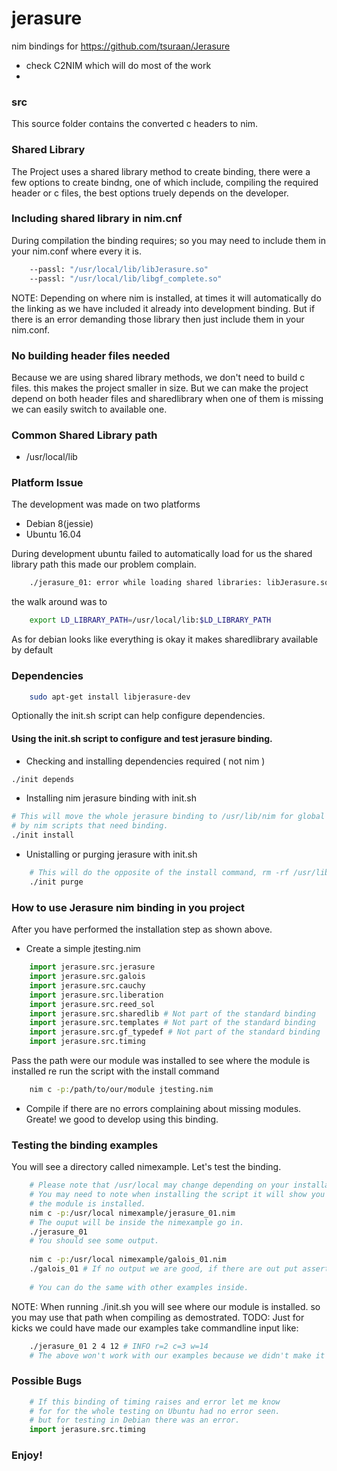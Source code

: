 # jerasure
nim bindings for https://github.com/tsuraan/Jerasure
- check C2NIM which will do most of the work
- 
### src ###
This source folder contains the converted c headers to nim.

### Shared Library ###
The Project uses a shared library method to create binding, there were a few options to
create bindng, one of which include, compiling the required header or c files, the best
options truely depends on the developer.

### Including shared library in nim.cnf ###
During compilation the binding requires; so you may need to include
them in your nim.conf where every it is.
```sh
    --passl: "/usr/local/lib/libJerasure.so"
    --passl: "/usr/local/lib/libgf_complete.so"
```
NOTE: Depending on where nim is installed, at times it will automatically do
the linking as we have included it already into development binding.
But if there is an error demanding those library then just include them in your
nim.conf.

### No building header files needed ###
Because we are using shared library methods, we don't need to build c files.
this makes the project smaller in size. But we can make the project depend on both
header files and sharedlibrary when one of them is missing we can easily switch to available one.

### Common Shared Library path ###
- /usr/local/lib

### Platform Issue ###
The development was made on two platforms
- Debian 8(jessie)
- Ubuntu 16.04

During development ubuntu failed to automatically load for us the shared library path
this made our problem complain.
```sh
    ./jerasure_01: error while loading shared libraries: libJerasure.so.2: cannot open shared object file: No such file or directory
```

the walk around was to
```sh
    export LD_LIBRARY_PATH=/usr/local/lib:$LD_LIBRARY_PATH
```

As for debian looks like everything is okay it makes sharedlibrary available by default

### Dependencies ###
```sh
    sudo apt-get install libjerasure-dev
```

Optionally the init.sh script can help configure dependencies.

#### Using the init.sh script to configure and test jerasure binding. ####
- Checking and installing dependencies required ( not nim )
```sh
./init depends
```

- Installing  nim jerasure binding with init.sh
```sh
# This will move the whole jerasure binding to /usr/lib/nim for global access.
# by nim scripts that need binding.
./init install 
```

- Unistalling or purging jerasure with init.sh
```sh
    # This will do the opposite of the install command, rm -rf /usr/lib/nim/jerasure
    ./init purge
```

### How to use Jerasure nim binding in you project ###
After you have performed the installation step as shown above.
- Create a simple jtesting.nim
```py
    import jerasure.src.jerasure
    import jerasure.src.galois
    import jerasure.src.cauchy
    import jerasure.src.liberation
    import jerasure.src.reed_sol
    import jerasure.src.sharedlib # Not part of the standard binding
    import jerasure.src.templates # Not part of the standard binding
    import jerasure.src.gf_typedef # Not part of the standard binding
    import jerasure.src.timing
```
Pass the path were our module was installed to see where the module is installed re run the script with the install command
```sh
    nim c -p:/path/to/our/module jtesting.nim
```
- Compile if there are no errors complaining about missing modules. Greate! we good to develop using this binding.

### Testing the binding examples ###
You will see a directory called nimexample. Let's test the binding.
```sh
    # Please note that /usr/local may change depending on your installation directory
    # You may need to note when installing the script it will show you where
    # the module is installed.
    nim c -p:/usr/local nimexample/jerasure_01.nim
    # The ouput will be inside the nimexample go in.
    ./jerasure_01 
    # You should see some output.
    
    nim c -p:/usr/local nimexample/galois_01.nim
    ./galois_01 # If no output we are good, if there are out put assertion failure.
    
    # You can do the same with other examples inside.
```
NOTE: When running ./init.sh you will see where our module is installed.
so you may use that path when compiling as demostrated.
TODO: Just for kicks we could have made our examples take commandline input like:
```sh
    ./jerasure_01 2 4 12 # INFO r=2 c=3 w=14
    # The above won't work with our examples because we didn't make it take commandline option.
```
### Possible Bugs ###
```py
    # If this binding of timing raises and error let me know
    # for for the whole testing on Ubuntu had no error seen.
    # but for testing in Debian there was an error.
    import jerasure.src.timing 
```
### Enjoy! ###
